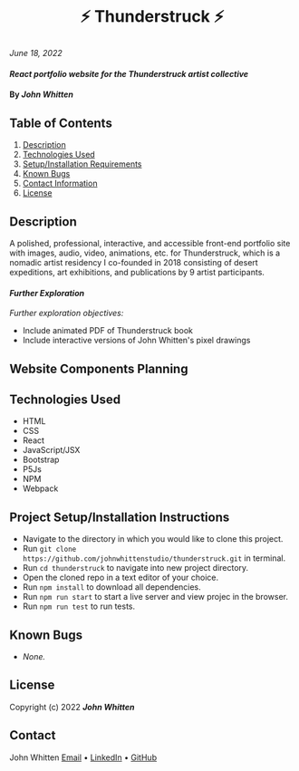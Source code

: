 # <p align="center"> ⚡ **Thunderstruck** ⚡ </p>

_June 18, 2022_

#### _React portfolio website for the Thunderstruck artist collective_

#### By _**John Whitten**_

## Table of Contents

1. [Description](#description)
2. [Technologies Used](#technologies)
3. [Setup/Installation Requirements](#setup)
4. [Known Bugs](#bugs)
5. [Contact Information](#contact)
6. [License](#license)

## Description <a id="description"></a>
A polished, professional, interactive, and accessible front-end portfolio site with images, audio, video, animations, etc. for Thunderstruck, which is a nomadic artist residency I co-founded in 2018 consisting of desert expeditions, art exhibitions, and publications by 9 artist participants.


#### _Further Exploration_
_Further exploration objectives:_
- Include animated PDF of Thunderstruck book
- Include interactive versions of John Whitten's pixel drawings

## Website Components Planning

<!-- <img src="./src/img/thunderstruck.png"> -->


## Technologies Used <a id="technologies"></a>
* HTML
* CSS
* React
* JavaScript/JSX
* Bootstrap
* P5Js
* NPM
* Webpack

## Project Setup/Installation Instructions <a id="setup"></a>
* Navigate to the directory in which you would like to clone this project.
* Run `git clone https://github.com/johnwhittenstudio/thunderstruck.git` in terminal.
* Run `cd thunderstruck` to navigate into new project directory.
* Open the cloned repo in a text editor of your choice.
* Run `npm install` to download all dependencies.
* Run `npm run start` to start a live server and view projec in the browser.
* Run `npm run test` to run tests.

## Known Bugs <a id="bugs"></a>
- _None._

## License <a id="license"></a>
Copyright (c) 2022 _**John Whitten**_

## Contact <a id="contact"></a>
John Whitten [Email](mailto:johnwhitten.studio@gmail.com) • [LinkedIn](https://www.linkedin.com/in/johnwhitten-studio/) • [GitHub](https://github.com/johnwhittenstudio)

